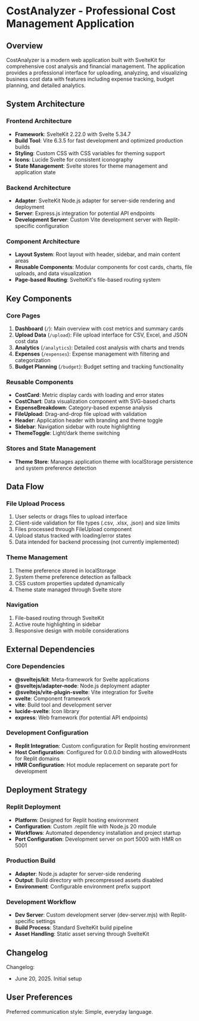 # CostAnalyzer - Professional Cost Management Application

## Overview

CostAnalyzer is a modern web application built with SvelteKit for comprehensive cost analysis and financial management. The application provides a professional interface for uploading, analyzing, and visualizing business cost data with features including expense tracking, budget planning, and detailed analytics.

## System Architecture

### Frontend Architecture
- **Framework**: SvelteKit 2.22.0 with Svelte 5.34.7
- **Build Tool**: Vite 6.3.5 for fast development and optimized production builds
- **Styling**: Custom CSS with CSS variables for theming support
- **Icons**: Lucide Svelte for consistent iconography
- **State Management**: Svelte stores for theme management and application state

### Backend Architecture
- **Adapter**: SvelteKit Node.js adapter for server-side rendering and deployment
- **Server**: Express.js integration for potential API endpoints
- **Development Server**: Custom Vite development server with Replit-specific configuration

### Component Architecture
- **Layout System**: Root layout with header, sidebar, and main content areas
- **Reusable Components**: Modular components for cost cards, charts, file uploads, and data visualization
- **Page-based Routing**: SvelteKit's file-based routing system

## Key Components

### Core Pages
1. **Dashboard** (`/`): Main overview with cost metrics and summary cards
2. **Upload Data** (`/upload`): File upload interface for CSV, Excel, and JSON cost data
3. **Analytics** (`/analytics`): Detailed cost analysis with charts and trends
4. **Expenses** (`/expenses`): Expense management with filtering and categorization
5. **Budget Planning** (`/budget`): Budget setting and tracking functionality

### Reusable Components
- **CostCard**: Metric display cards with loading and error states
- **CostChart**: Data visualization component with SVG-based charts
- **ExpenseBreakdown**: Category-based expense analysis
- **FileUpload**: Drag-and-drop file upload with validation
- **Header**: Application header with branding and theme toggle
- **Sidebar**: Navigation sidebar with route highlighting
- **ThemeToggle**: Light/dark theme switching

### Stores and State Management
- **Theme Store**: Manages application theme with localStorage persistence and system preference detection

## Data Flow

### File Upload Process
1. User selects or drags files to upload interface
2. Client-side validation for file types (.csv, .xlsx, .json) and size limits
3. Files processed through FileUpload component
4. Upload status tracked with loading/error states
5. Data intended for backend processing (not currently implemented)

### Theme Management
1. Theme preference stored in localStorage
2. System theme preference detection as fallback
3. CSS custom properties updated dynamically
4. Theme state managed through Svelte store

### Navigation
1. File-based routing through SvelteKit
2. Active route highlighting in sidebar
3. Responsive design with mobile considerations

## External Dependencies

### Core Dependencies
- **@sveltejs/kit**: Meta-framework for Svelte applications
- **@sveltejs/adapter-node**: Node.js deployment adapter
- **@sveltejs/vite-plugin-svelte**: Vite integration for Svelte
- **svelte**: Component framework
- **vite**: Build tool and development server
- **lucide-svelte**: Icon library
- **express**: Web framework (for potential API endpoints)

### Development Configuration
- **Replit Integration**: Custom configuration for Replit hosting environment
- **Host Configuration**: Configured for 0.0.0.0 binding with allowedHosts for Replit domains
- **HMR Configuration**: Hot module replacement on separate port for development

## Deployment Strategy

### Replit Deployment
- **Platform**: Designed for Replit hosting environment
- **Configuration**: Custom .replit file with Node.js 20 module
- **Workflows**: Automated dependency installation and project startup
- **Port Configuration**: Development server on port 5000 with HMR on 5001

### Production Build
- **Adapter**: Node.js adapter for server-side rendering
- **Output**: Build directory with precompressed assets disabled
- **Environment**: Configurable environment prefix support

### Development Workflow
- **Dev Server**: Custom development server (dev-server.mjs) with Replit-specific settings
- **Build Process**: Standard SvelteKit build pipeline
- **Asset Handling**: Static asset serving through SvelteKit

## Changelog

Changelog:
- June 20, 2025. Initial setup

## User Preferences

Preferred communication style: Simple, everyday language.